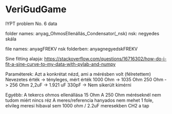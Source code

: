 # VeriGudGame
IYPT problem No. 6 data

folder names:
anyag_OhmosEllenállás_Condensator(_nsk)
nsk: negyedes skála

file names:
anyagFREKV
nsk folderben: anyagnegyedskFREKV

Sine fitting alapja:
https://stackoverflow.com/questions/16716302/how-do-i-fit-a-sine-curve-to-my-data-with-pylab-and-numpy

Paraméterek:
Azt a konkrétat nézd, ami a mérésben volt (félretettem)
Nevezetes érték -> tényleges, mért érték
1000 Ohm -> 1035 Ohm
250 Ohm -> 256 Ohm
2,2uF -> 1.921 uF
330pF -> Nem sikerült kimérni

Egyébb:
A tekercs ohmos ellenállása 15 Ohm
A 250 Ohm méréseknél nem tudom miért nincs réz
A meres/referencia hanyados nem mehet 1 fole, elvileg meresi hibaval sem
1000 ohm / 2.2uF meresekben CH2 a tap